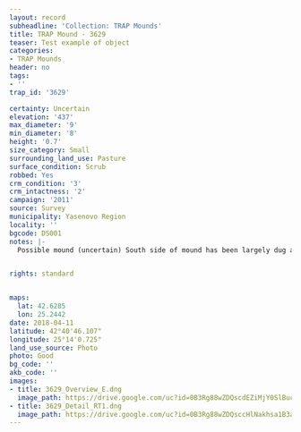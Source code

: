 ```yaml
---
layout: record
subheadline: 'Collection: TRAP Mounds'
title: TRAP Mound - 3629
teaser: Test example of object
categories:
- TRAP Mounds
header: no
tags:
- ''
trap_id: '3629'

certainty: Uncertain
elevation: '437'
max_diameter: '9'
min_diameter: '8'
height: '0.7'
size_category: Small
surrounding_land_use: Pasture
surface_condition: Scrub
robbed: Yes
crm_condition: '3'
crm_intactness: '2'
campaign: '2011'
source: Survey
municipality: Yasenovo Region
locality: ''
bgcode: DS001
notes: |-
  Possible mound (uncertain) South side of mound has been largely dug away, partly overgrown.


rights: standard


maps:
  lat: 42.6285
  lon: 25.2442
date: 2018-04-11
latitude: 42°40'46.107"
longitude: 25°14'0.725"
land_use_source: Photo
photo: Good
bg_code: ''
akb_code: ''
images:
- title: 3629_Overview_E.dng
  image_path: https://drive.google.com/uc?id=0B3Rg88wZDQscdEZiMjY0SlBucmM
- title: 3629_Detail_RT1.dng
  image_path: https://drive.google.com/uc?id=0B3Rg88wZDQsccHlNakhsa1B3aW8
---
```

